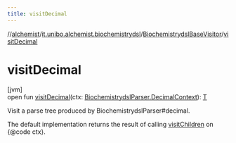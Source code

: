 ```yaml
---
title: visitDecimal
---
```

//[alchemist](../../../index.html)/[it.unibo.alchemist.biochemistrydsl](../index.html)/[BiochemistrydslBaseVisitor](index.html)/[visitDecimal](visit-decimal.html)



# visitDecimal



[jvm]\
open fun [visitDecimal](visit-decimal.html)(ctx: [BiochemistrydslParser.DecimalContext](../-biochemistrydsl-parser/-decimal-context/index.html)): [T](../../it.unibo.alchemist.model.implementations.conditions/-generic-molecule-present/index.html)



Visit a parse tree produced by BiochemistrydslParser#decimal. 



The default implementation returns the result of calling [visitChildren](index.html#668592954%2FFunctions%2F-134779887) on {@code ctx}.




